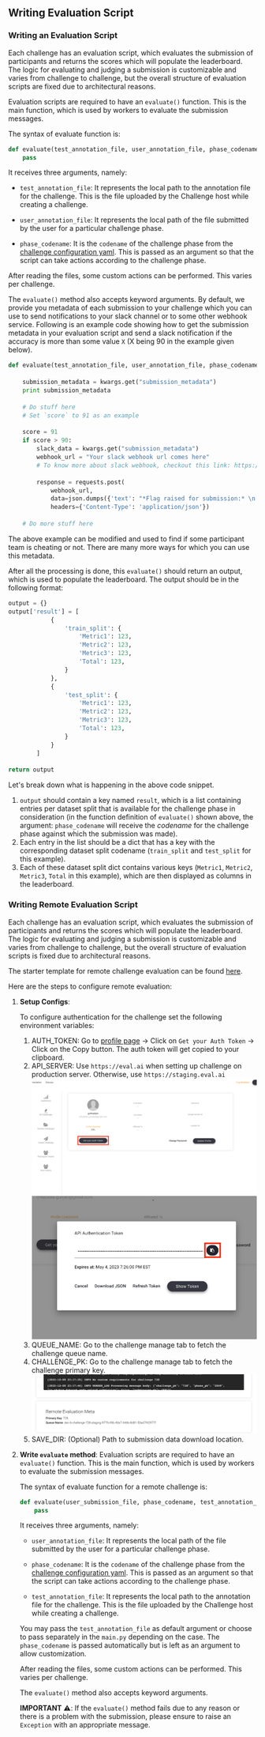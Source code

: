 ## Writing Evaluation Script

### Writing an Evaluation Script

Each challenge has an evaluation script, which evaluates the submission of participants and returns the scores which will populate the leaderboard. The logic for evaluating and judging a submission is customizable and varies from challenge to challenge, but the overall structure of evaluation scripts are fixed due to architectural reasons.

Evaluation scripts are required to have an `evaluate()` function. This is the main function, which is used by workers to evaluate the submission messages.

The syntax of evaluate function is:

```python
def evaluate(test_annotation_file, user_annotation_file, phase_codename, **kwargs):
    pass
```

It receives three arguments, namely:

- `test_annotation_file`: It represents the local path to the annotation file for the challenge. This is the file uploaded by the Challenge host while creating a challenge.

- `user_annotation_file`: It represents the local path of the file submitted by the user for a particular challenge phase.

- `phase_codename`: It is the `codename` of the challenge phase from the [challenge configuration yaml](https://github.com/Cloud-CV/EvalAI-Starters/blob/master/challenge_config.yaml). This is passed as an argument so that the script can take actions according to the challenge phase.

After reading the files, some custom actions can be performed. This varies per challenge.

The `evaluate()` method also accepts keyword arguments. By default, we provide you metadata of each submission to your challenge which you can use to send notifications to your slack channel or to some other webhook service. Following is an example code showing how to get the submission metadata in your evaluation script and send a slack notification if the accuracy is more than some value `X` (X being 90 in the example given below).

```python
def evaluate(test_annotation_file, user_annotation_file, phase_codename, **kwargs):

    submission_metadata = kwargs.get("submission_metadata")
    print submission_metadata

    # Do stuff here
    # Set `score` to 91 as an example

    score = 91
    if score > 90:
        slack_data = kwargs.get("submission_metadata")
        webhook_url = "Your slack webhook url comes here"
        # To know more about slack webhook, checkout this link: https://api.slack.com/incoming-webhooks

        response = requests.post(
            webhook_url,
            data=json.dumps({'text': "*Flag raised for submission:* \n \n" + str(slack_data)}),
            headers={'Content-Type': 'application/json'})

    # Do more stuff here
```

The above example can be modified and used to find if some participant team is cheating or not. There are many more ways for which you can use this metadata.

After all the processing is done, this `evaluate()` should return an output, which is used to populate the leaderboard. The output should be in the following format:

```python
output = {}
output['result'] = [
            {
                'train_split': {
                    'Metric1': 123,
                    'Metric2': 123,
                    'Metric3': 123,
                    'Total': 123,
                }
            },
            {
                'test_split': {
                    'Metric1': 123,
                    'Metric2': 123,
                    'Metric3': 123,
                    'Total': 123,
                }
            }
        ]

return output

```

Let's break down what is happening in the above code snippet.

1. `output` should contain a key named `result`, which is a list containing entries per dataset split that is available for the challenge phase in consideration (in the function definition of `evaluate()` shown above, the argument: `phase_codename` will receive the _codename_ for the challenge phase against which the submission was made).
2. Each entry in the list should be a dict that has a key with the corresponding dataset split codename (`train_split` and `test_split` for this example).
3. Each of these dataset split dict contains various keys (`Metric1`, `Metric2`, `Metric3`, `Total` in this example), which are then displayed as columns in the leaderboard.

### Writing Remote Evaluation Script

Each challenge has an evaluation script, which evaluates the submission of participants and returns the scores which will populate the leaderboard. The logic for evaluating and judging a submission is customizable and varies from challenge to challenge, but the overall structure of evaluation scripts is fixed due to architectural reasons.

The starter template for remote challenge evaluation can be found [here](https://github.com/Cloud-CV/EvalAI-Starters/blob/master/remote_challenge_evaluation/evaluation_script_starter.py).

Here are the steps to configure remote evaluation:

1. **Setup Configs**:

    To configure authentication for the challenge set the following environment variables:

    1. AUTH_TOKEN:  Go to [profile page](https://eval.ai/web/profile) -> Click on `Get your Auth Token` -> Click on the Copy button. The auth token will get copied to your clipboard.
    2. API_SERVER: Use `https://eval.ai` when setting up challenge on production server. Otherwise, use `https://staging.eval.ai`
        <img src="_static/img/github_based_setup/evalai_profile_get_auth_token.png"><br />
        <img src="_static/img/github_based_setup/evalai_profile_copy_auth_token.png"><br />
    3. QUEUE_NAME: Go to the challenge manage tab to fetch the challenge queue name.
    4. CHALLENGE_PK: Go to the challenge manage tab to fetch the challenge primary key.
        <img src="_static/img/remote_evaluation_meta.png"><br />
    5. SAVE_DIR: (Optional) Path to submission data download location.

2. **Write `evaluate` method**:
    Evaluation scripts are required to have an `evaluate()` function. This is the main function, which is used by workers to evaluate the submission messages.

    The syntax of evaluate function for a remote challenge is:

    ```python
    def evaluate(user_submission_file, phase_codename, test_annotation_file = None, **kwargs)
        pass
    ```

    It receives three arguments, namely:

    - `user_annotation_file`: It represents the local path of the file submitted by the user for a particular challenge phase.

    - `phase_codename`: It is the `codename` of the challenge phase from the [challenge configuration yaml](https://github.com/Cloud-CV/EvalAI-Starters/blob/master/challenge_config.yaml). This is passed as an argument so that the script can take actions according to the challenge phase.

    - `test_annotation_file`: It represents the local path to the annotation file for the challenge. This is the file uploaded by the Challenge host while creating a challenge.

    You may pass the `test_annotation_file` as default argument or choose to pass separately in the `main.py` depending on the case. The `phase_codename` is passed automatically but is left as an argument to allow customization.

    After reading the files, some custom actions can be performed. This varies per challenge.

    The `evaluate()` method also accepts keyword arguments.

    **IMPORTANT** ⚠️: If the `evaluate()` method fails due to any reason or there is a problem with the submission, please ensure to raise an `Exception` with an appropriate message.
